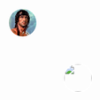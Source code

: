 <!DOCTYPE html>
<html lang="fr">
<head>
    <meta charset="UTF-8">
    <meta name="viewport" content="width=device-width, initial-scale=1.0">
    <title>Stratégie de Combat</title>
    <style>
        body {
            margin: 0;
            overflow: hidden;
        }
        #map-container {
            width: 100vw;
            height: 100vh;
            overflow: auto;
            -webkit-overflow-scrolling: touch; /* Ensure smooth scrolling on iOS */
        }
        #map {
            width: 1000px; /* Adjust the width to fit the entire map */
            height: 1000px; /* Adjust the height to fit the entire map */
            background: url('https://github.com/lilouxw/Black-gold-/raw/main/map.jpg') no-repeat center center;
            background-size: cover;
            position: relative;
        }
        .unit {
            width: 50px;
            height: 50px;
            position: absolute;
            cursor: grab;
            border-radius: 50%;
            object-fit: cover;
            border: 2px solid white;
        }
    </style>
</head>
<body>
    <div id="map-container">
        <div id="map">
            <img src="player1.jpg" class="unit" style="top: 100px; left: 100px;" draggable="true" ondragstart="drag(event)" id="unit1">
            <img src="player2.jpg" class="unit" style="top: 200px; left: 200px;" draggable="true" ondragstart="drag(event)" id="unit2">
        </div>
    </div>
    <script>
        function drag(event) {
        event.dataTransfer.setData("text", event.target.id);
        }
        function touchMove(event) {
            let touch = event.touches[0];
            let element = document.elementFromPoint(touch.clientX, touch.clientY);
            if (element && element.classList.contains('unit')) {
                element.style.left = touch.clientX - 25 + 'px';
                element.style.top = touch.clientY - 25 + 'px';
            }
        }
document.getElementById("map").addEventListener("dragover", function(event) {
            event.preventDefault();
        });
document.getElementById("map").addEventListener("drop", function(event) {
            event.preventDefault();
            let data = event.dataTransfer.getData("text");
            let unit = document.getElementById(data);
            unit.style.left = event.clientX - 25 + "px";
            unit.style.top = event.clientY - 25 + "px";
        });
        document.getElementById("map-container").addEventListener("touchmove", function(event) {
            event.preventDefault();
            touchMove(event);
        });
    </script>
</body>
</html>
